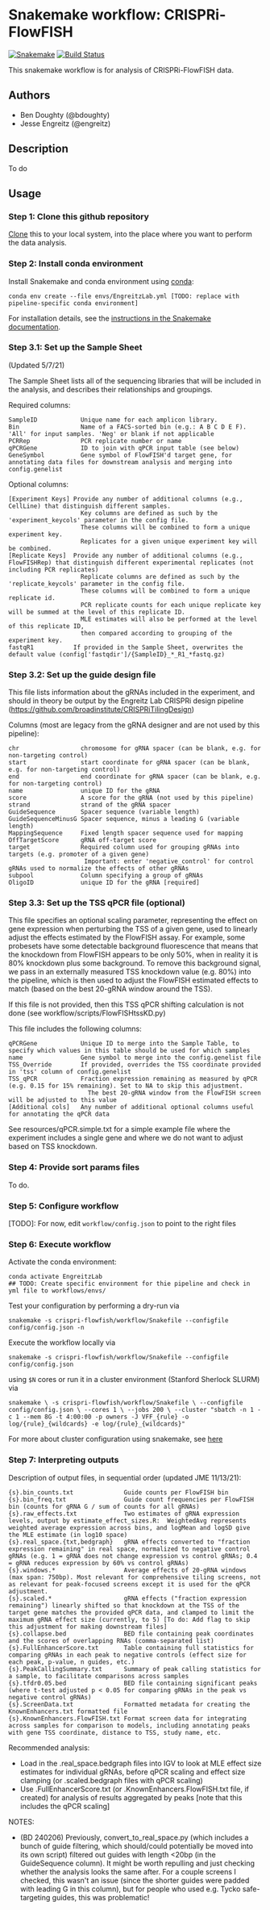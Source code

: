 # Snakemake workflow: CRISPRi-FlowFISH

[![Snakemake](https://img.shields.io/badge/snakemake-≥5.5.0-brightgreen.svg)](https://snakemake.bitbucket.io)
[![Build Status](https://travis-ci.org/snakemake-workflows/{{cookiecutter.repo_name}}.svg?branch=master)](https://travis-ci.org/snakemake-workflows/{{cookiecutter.repo_name}})

This snakemake workflow is for analysis of CRISPRi-FlowFISH data.


## Authors

* Ben Doughty (@bdoughty)
* Jesse Engreitz (@engreitz)

## Description

To do

## Usage

### Step 1: Clone this github repository

[Clone](https://help.github.com/en/articles/cloning-a-repository) this to your local system, into the place where you want to perform the data analysis.

### Step 2: Install conda environment

Install Snakemake and conda environment using [conda](https://conda.io/projects/conda/en/latest/user-guide/install/index.html):

    conda env create --file envs/EngreitzLab.yml [TODO: replace with pipeline-specific conda environment]

For installation details, see the [instructions in the Snakemake documentation](https://snakemake.readthedocs.io/en/stable/getting_started/installation.html).

### Step 3.1: Set up the Sample Sheet 

(Updated 5/7/21)

The Sample Sheet lists all of the sequencing libraries that will be included in the analysis, and describes their relationships and groupings.

Required columns:
    
    SampleID            Unique name for each amplicon library.
    Bin                 Name of a FACS-sorted bin (e.g.: A B C D E F). 'All' for input samples. 'Neg' or blank if not applicable
    PCRRep              PCR replicate number or name
    qPCRGene            ID to join with qPCR input table (see below)
    GeneSymbol          Gene symbol of FlowFISH'd target gene, for annotating data files for downstream analysis and merging into config.genelist
    
Optional columns:

    [Experiment Keys] Provide any number of additional columns (e.g., CellLine) that distinguish different samples.
                        Key columns are defined as such by the 'experiment_keycols' parameter in the config file.
                        These columns will be combined to form a unique experiment key.
                        Replicates for a given unique experiment key will be combined.
    [Replicate Keys]  Provide any number of additional columns (e.g., FlowFISHRep) that distinguish different experimental replicates (not including PCR replicates)
                        Replicate columns are defined as such by the 'replicate_keycols' parameter in the config file.
                        These columns will be combined to form a unique replicate id.
                        PCR replicate counts for each unique replicate key will be summed at the level of this replicate ID.
                        MLE estimates will also be performed at the level of this replicate ID, 
                        then compared according to grouping of the experiment key.
    fastqR1           If provided in the Sample Sheet, overwrites the default value (config['fastqdir']/{SampleID}_*_R1_*fastq.gz)

### Step 3.2: Set up the guide design file

This file lists information about the gRNAs included in the experiment, and should in theory be output by the Engreitz Lab CRISPRi design pipeline (https://github.com/broadinstitute/CRISPRiTilingDesign)

Columns (most are legacy from the gRNA designer and are not used by this pipeline):
    
    chr                 chromosome for gRNA spacer (can be blank, e.g. for non-targeting control)
    start               start coordinate for gRNA spacer (can be blank, e.g. for non-targeting control)
    end                 end coordinate for gRNA spacer (can be blank, e.g. for non-targeting control)
    name                unique ID for the gRNA 
    score               A score for the gRNA (not used by this pipeline)
    strand              strand of the gRNA spacer
    GuideSequence       Spacer sequence (variable length)
    GuideSequenceMinusG Spacer sequence, minus a leading G (variable length)
    MappingSequence     Fixed length spacer sequence used for mapping
    OffTargetScore      gRNA off-target score
    target              Required column used for grouping gRNAs into targets (e.g. promoter of a given gene)
                         Important: enter 'negative_control' for control gRNAs used to normalize the effects of other gRNAs
    subpool             Column specifying a group of gRNAs 
    OligoID             unique ID for the gRNA [required]


### Step 3.3: Set up the TSS qPCR file (optional)

This file specifies an optional scaling parameter, representing the effect on gene expression when perturbing the TSS of a given gene, used to linearly adjust the effects estimated by the FlowFISH assay. For example, some probesets have some detectable background fluorescence that means that the knockdown from FlowFISH appears to be only 50%, when in reality it is 80% knockdown plus some background. To remove this background signal, we pass in an externally measured TSS knockdown value (e.g. 80%) into the pipeline, which is then used to adjust the FlowFISH estimated effects to match (based on the best 20-gRNA window around the TSS). 

If this file is not provided, then this TSS qPCR shifting calculation is not done (see workflow/scripts/FlowFISHtssKD.py)

This file includes the following columns:
    
    qPCRGene            Unique ID to merge into the Sample Table, to specify which values in this table should be used for which samples
    name                Gene symbol to merge into the config.genelist file
    TSS_Override        If provided, overrides the TSS coordinate provided in 'tss' column of config.genelist
    TSS_qPCR            Fraction expression remaining as measured by qPCR (e.g. 0.15 for 15% remaining). Set to NA to skip this adjustment.
                          The best 20-gRNA window from the FlowFISH screen will be adjusted to this value
    [Additional cols]   Any number of additional optional columns useful for annotating the qPCR data

See resources/qPCR.simple.txt for a simple example file where the experiment includes a single gene and where we do not want to adjust based on TSS knockdown.

### Step 4: Provide sort params files

To do.

### Step 5: Configure workflow

[TODO]:  For now, edit `workflow/config.json` to point to the right files


### Step 6: Execute workflow

Activate the conda environment:

    conda activate EngreitzLab 
    ## TODO: Create specific environment for thie pipeline and check in yml file to workflows/envs/

Test your configuration by performing a dry-run via

    snakemake -s crispri-flowfish/workflow/Snakefile --configfile config/config.json -n

Execute the workflow locally via

    snakemake -s crispri-flowfish/workflow/Snakefile --configfile config/config.json

using `$N` cores or run it in a cluster environment (Stanford Sherlock SLURM) via

`
snakemake \
  -s crispri-flowfish/workflow/Snakefile \
  --configfile config/config.json \
  --cores 1 \
  --jobs 200 \
  --cluster "sbatch -n 1 -c 1 --mem 8G -t 4:00:00 -p owners -J VFF_{rule} -o log/{rule}_{wildcards} -e log/{rule}_{wildcards}"
`

For more about cluster configuration using snakemake, see [here](https://www.sichong.site/2020/02/25/snakemake-and-slurm-how-to-manage-workflow-with-resource-constraint-on-hpc/)

### Step 7: Interpreting outputs

Description of output files, in sequential order (updated JME 11/13/21):

    {s}.bin_counts.txt              Guide counts per FlowFISH bin
    {s}.bin_freq.txt                Guide count frequencies per FlowFISH bin (counts for gRNA G / sum of counts for all gRNAs)
    {s}.raw_effects.txt             Two estimates of gRNA expression levels, output by estimate_effect_sizes.R:  WeightedAvg represents weighted average expression across bins, and logMean and logSD give the MLE estimate (in log10 space)
    {s}.real_space.{txt,bedgraph}   gRNA effects converted to "fraction expression remaining" in real space, normalized to negative control gRNAs (e.g. 1 = gRNA does not change expression vs control gRNAs; 0.4 = gRNA reduces expression by 60% vs control gRNAs)
    {s}.windows.*                   Average effects of 20-gRNA windows (max span: 750bp). Most relevant for comprehensive tiling screens, not as relevant for peak-focused screens except it is used for the qPCR adjustment.
    {s}.scaled.*                    gRNA effects ("fraction expression remaining") linearly shifted so that knockdown at the TSS of the target gene matches the provided qPCR data, and clamped to limit the maximum gRNA effect size (currently, to 5) [To do: Add flag to skip this adjustment for making downstream files]
    {s}.collapse.bed                BED file containing peak coordinates and the scores of overlapping RNAs (comma-separated list)
    {s}.FullEnhancerScore.txt       Table containing full statistics for comparing gRNAs in each peak to negative controls (effect size for each peak, p-value, n guides, etc.)
    {s}.PeakCallingSummary.txt      Summary of peak calling statistics for a sample, to facilitate comparisons across samples
    {s}.tfdr0.05.bed                BED file containing significant peaks (where t-test adjusted p < 0.05 for comparing gRNAs in the peak vs negative control gRNAs)
    {s}.ScreenData.txt              Formatted metadata for creating the KnownEnhancers.txt formatted file
    {s}.KnownEnhancers.FlowFISH.txt Format screen data for integrating across samples for comparison to models, including annotating peaks with gene TSS coordinate, distance to TSS, study name, etc.
    
Recommended analysis:
* Load in the .real_space.bedgraph files into IGV to look at MLE effect size estimates for individual gRNAs, before qPCR scaling and effect size clamping (or .scaled.bedgraph files with qPCR scaling)
* Use .FullEnhancerScore.txt (or .KnownEnhancers.FlowFISH.txt file, if created) for analysis of results aggregated by peaks [note that this includes the qPCR scaling]

NOTES:
* (BD 240206) Previously, convert_to_real_space.py (which includes a bunch of guide filtering, which should/could potentially be moved into its own script) filtered out guides with length <20bp (in the GuideSequence column). It might be worth repulling and just checking whether the analysis looks the same after. For a couple screens I checked, this wasn't an issue (since the shorter guides were padded with leading G in this column), but for people who used e.g. Tycko safe-targeting guides, this was problematic!
